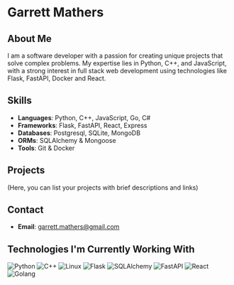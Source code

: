 # Garrett Mathers

## About Me
I am a software developer with a passion for creating unique projects that solve complex problems. My expertise lies in Python, C++, and JavaScript, with a strong interest in full stack web development using technologies like Flask, FastAPI, Docker and React.

## Skills
- **Languages**: Python, C++, JavaScript, Go, C#
- **Frameworks**: Flask, FastAPI, React, Express
- **Databases**: Postgresql, SQLite, MongoDB
- **ORMs**: SQLAlchemy & Mongoose
- **Tools**: Git & Docker

## Projects
(Here, you can list your projects with brief descriptions and links)

## Contact
- **Email**: garrett.mathers@gmail.com

## Technologies I'm Currently Working With
![Python]([link_to_python_logo](https://upload.wikimedia.org/wikipedia/commons/c/c3/Python-logo-notext.svg))
![C++]([link_to_cpp_logo](https://www.bing.com/images/search?view=detailV2&ccid=%2fMq1T1IJ&id=2EE8A5B01887C9849690F4BF5799D2043466DA52&thid=OIP._Mq1T1IJe6cw14lre2cBzgHaE8&mediaurl=https%3a%2f%2fcodeprogramming.org%2fwp-content%2fuploads%2f2022%2f01%2fC-Logo.wine_.png&cdnurl=https%3a%2f%2fth.bing.com%2fth%2fid%2fR.fccab54f52097ba730d7896b7b6701ce%3frik%3dUtpmNATSmVe%252f9A%26pid%3dImgRaw%26r%3d0&exph=2000&expw=3000&q=c%2b%2b+logo&simid=608030175615471819&FORM=IRPRST&ck=9983CE479AB4C956036F1B69455E9CA5&selectedIndex=10&itb=1))
![Linux]([link_to_linux_logo](https://www.bing.com/images/search?view=detailV2&ccid=EDHgl7cD&id=6308EFECBEBA9A3E7D8DCAC538EF654B547215A5&thid=OIP.EDHgl7cDliQd6s56FM4r8QHaDt&mediaurl=https%3a%2f%2fwww.vectorlogo.zone%2flogos%2flinux%2flinux-ar21.png&cdnurl=https%3a%2f%2fth.bing.com%2fth%2fid%2fR.1031e097b70396241deace7a14ce2bf1%3frik%3dpRVyVEtl7zjFyg%26pid%3dImgRaw%26r%3d0&exph=600&expw=1200&q=linux+logo&simid=608006321347965204&FORM=IRPRST&ck=7328A57F682C57527A0AEB5A3E60A437&selectedIndex=81&itb=0)https://www.bing.com/images/search?view=detailV2&ccid=EDHgl7cD&id=6308EFECBEBA9A3E7D8DCAC538EF654B547215A5&thid=OIP.EDHgl7cDliQd6s56FM4r8QHaDt&mediaurl=https%3a%2f%2fwww.vectorlogo.zone%2flogos%2flinux%2flinux-ar21.png&cdnurl=https%3a%2f%2fth.bing.com%2fth%2fid%2fR.1031e097b70396241deace7a14ce2bf1%3frik%3dpRVyVEtl7zjFyg%26pid%3dImgRaw%26r%3d0&exph=600&expw=1200&q=linux+logo&simid=608006321347965204&FORM=IRPRST&ck=7328A57F682C57527A0AEB5A3E60A437&selectedIndex=81&itb=0)
![Flask](https://flask.palletsprojects.com/en/3.0.x/_images/flask-horizontal.png)
![SQLAlchemy](https://www.fullstackpython.com/img/logos/sqlalchemy.jpg)
![FastAPI]([link_to_fastapi_logo](https://fastapi.tiangolo.com/))
![React]([link_to_react_logo](https://cdn.freebiesupply.com/logos/large/2x/react-1-logo-png-transparent.png)https://cdn.freebiesupply.com/logos/large/2x/react-1-logo-png-transparent.png)
![Golang]([link_to_golang_logo](https://th.bing.com/th/id/OIP.H-qwhv4dpRNPOof1HCY2gwHaHa?rs=1&pid=ImgDetMain)https://th.bing.com/th/id/OIP.H-qwhv4dpRNPOof1HCY2gwHaHa?rs=1&pid=ImgDetMain)





